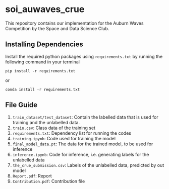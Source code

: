 # soi_auwaves_crue
This repository contains our implementation for the Auburn Waves Competition by the Space and Data Science Club. 

## Installing Dependencies
Install the required python packages using `requirements.txt` by running the following command in your terminal

```
pip install -r requirements.txt
```
or
```
conda install -r requirements.txt
```

## File Guide
1. `train_dataset/test_dataset`: Contain the labelled data that is used for training and the unlabelled data.
2. `train.csv`: Class data of the training set 
3. `requirements.txt`: Dependency list for running the codes
4. `training.ipynb`: Code used for training the model
5. `final_model_data.pt`: The data for the trained model, to be used for inference
6. `inference.ipynb`: Code for inference, i.e. generating labels for the unlabelled data
7. `the_crue_submission.csv`: Labels of the unlabelled data, predicted by out model
8. `Report.pdf`: Report
9. `Contribution.pdf`: Contribution file 
